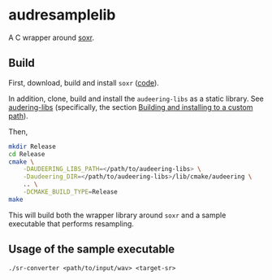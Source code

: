 # audresamplelib

A C wrapper around [soxr](https://sourceforge.net/projects/soxr/).


## Build
First, download, build and install `soxr` ([code](https://sourceforge.net/p/soxr/code/ci/master/tree/)).

In addition, clone, build and install the `audeering-libs` as a static library.
See [audering-libs](https://gitlab.audeering.com/tools/audeering-libs) (specifically, the section [Building and installing to a custom path](https://gitlab.audeering.com/tools/audeering-libs#building-and-installing-to-a-custom-path)).

Then,
```bash
mkdir Release
cd Release
cmake \
    -DAUDEERING_LIBS_PATH=</path/to/audeering-libs> \
    -Daudeering_DIR=</path/to/audeering-libs>/lib/cmake/audeering \
    .. \
    -DCMAKE_BUILD_TYPE=Release
make
```
This will build both the wrapper library around `soxr` and a sample executable 
that performs resampling.

## Usage of the sample executable
```
./sr-converter <path/to/input/wav> <target-sr>
```
